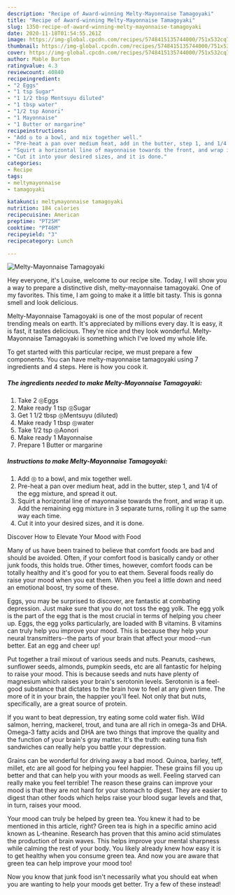 ```yaml
---
description: "Recipe of Award-winning Melty-Mayonnaise Tamagoyaki"
title: "Recipe of Award-winning Melty-Mayonnaise Tamagoyaki"
slug: 1350-recipe-of-award-winning-melty-mayonnaise-tamagoyaki
date: 2020-11-18T01:54:55.261Z
image: https://img-global.cpcdn.com/recipes/5748415135744000/751x532cq70/melty-mayonnaise-tamagoyaki-recipe-main-photo.jpg
thumbnail: https://img-global.cpcdn.com/recipes/5748415135744000/751x532cq70/melty-mayonnaise-tamagoyaki-recipe-main-photo.jpg
cover: https://img-global.cpcdn.com/recipes/5748415135744000/751x532cq70/melty-mayonnaise-tamagoyaki-recipe-main-photo.jpg
author: Mable Burton
ratingvalue: 4.3
reviewcount: 40840
recipeingredient:
- "2 Eggs"
- "1 tsp Sugar"
- "1 1/2 tbsp Mentsuyu diluted"
- "1 tbsp water"
- "1/2 tsp Aonori"
- "1 Mayonnaise"
- "1 Butter or margarine"
recipeinstructions:
- "Add ◎ to a bowl, and mix together well."
- "Pre-heat a pan over medium heat, add in the butter, step 1, and 1/4 of the egg mixture, and spread it out."
- "Squirt a horizontal line of mayonnaise towards the front, and wrap it up. Add the remaining egg mixture in 3 separate turns, rolling it up the same way each time."
- "Cut it into your desired sizes, and it is done."
categories:
- Recipe
tags:
- meltymayonnaise
- tamagoyaki

katakunci: meltymayonnaise tamagoyaki 
nutrition: 184 calories
recipecuisine: American
preptime: "PT25M"
cooktime: "PT46M"
recipeyield: "3"
recipecategory: Lunch

---
```



![Melty-Mayonnaise Tamagoyaki](https://img-global.cpcdn.com/recipes/5748415135744000/751x532cq70/melty-mayonnaise-tamagoyaki-recipe-main-photo.jpg)

Hey everyone, it's Louise, welcome to our recipe site. Today, I will show you a way to prepare a distinctive dish, melty-mayonnaise tamagoyaki. One of my favorites. This time, I am going to make it a little bit tasty. This is gonna smell and look delicious.

Melty-Mayonnaise Tamagoyaki is one of the most popular of recent trending meals on earth. It's appreciated by millions every day. It is easy, it is fast, it tastes delicious. They're nice and they look wonderful. Melty-Mayonnaise Tamagoyaki is something which I've loved my whole life.




To get started with this particular recipe, we must prepare a few components. You can have melty-mayonnaise tamagoyaki using 7 ingredients and 4 steps. Here is how you cook it.

<!--inarticleads1-->

##### The ingredients needed to make Melty-Mayonnaise Tamagoyaki:

1. Take 2 ◎Eggs
1. Make ready 1 tsp ◎Sugar
1. Get 1 1/2 tbsp ◎Mentsuyu (diluted)
1. Make ready 1 tbsp ◎water
1. Take 1/2 tsp ◎Aonori
1. Make ready 1 Mayonnaise
1. Prepare 1 Butter or margarine




<!--inarticleads2-->

##### Instructions to make Melty-Mayonnaise Tamagoyaki:

1. Add ◎ to a bowl, and mix together well.
1. Pre-heat a pan over medium heat, add in the butter, step 1, and 1/4 of the egg mixture, and spread it out.
1. Squirt a horizontal line of mayonnaise towards the front, and wrap it up. Add the remaining egg mixture in 3 separate turns, rolling it up the same way each time.
1. Cut it into your desired sizes, and it is done.




Discover How to Elevate Your Mood with Food


Many of us have been trained to believe that comfort foods are bad and should be avoided. Often, if your comfort food is basically candy or other junk foods, this holds true. Other times, however, comfort foods can be totally healthy and it's good for you to eat them. Several foods really do raise your mood when you eat them. When you feel a little down and need an emotional boost, try some of these.

Eggs, you may be surprised to discover, are fantastic at combating depression. Just make sure that you do not toss the egg yolk. The egg yolk is the part of the egg that is the most crucial in terms of helping you cheer up. Eggs, the egg yolks particularly, are loaded with B vitamins. B vitamins can truly help you improve your mood. This is because they help your neural transmitters--the parts of your brain that affect your mood--run better. Eat an egg and cheer up!

Put together a trail mixout of various seeds and nuts. Peanuts, cashews, sunflower seeds, almonds, pumpkin seeds, etc are all fantastic for helping to raise your mood. This is because seeds and nuts have plenty of magnesium which raises your brain's serotonin levels. Serotonin is a feel-good substance that dictates to the brain how to feel at any given time. The more of it in your brain, the happier you'll feel. Not only that but nuts, specifically, are a great source of protein.

If you want to beat depression, try eating some cold water fish. Wild salmon, herring, mackerel, trout, and tuna are all rich in omega-3s and DHA. Omega-3 fatty acids and DHA are two things that improve the quality and the function of your brain's gray matter. It's the truth: eating tuna fish sandwiches can really help you battle your depression. 

Grains can be wonderful for driving away a bad mood. Quinoa, barley, teff, millet, etc are all good for helping you feel happier. These grains fill you up better and that can help you with your moods as well. Feeling starved can really make you feel terrible! The reason these grains can improve your mood is that they are not hard for your stomach to digest. They are easier to digest than other foods which helps raise your blood sugar levels and that, in turn, raises your mood.

Your mood can truly be helped by green tea. You knew it had to be mentioned in this article, right? Green tea is high in a specific amino acid known as L-theanine. Research has proven that this amino acid stimulates the production of brain waves. This helps improve your mental sharpness while calming the rest of your body. You likely already knew how easy it is to get healthy when you consume green tea. And now you are aware that green tea can help improve your mood too!

Now you know that junk food isn't necessarily what you should eat when you are wanting to help your moods get better. Try a few of these instead!

